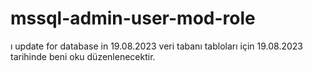# mssql-admin-user-mod-role


ı update for database in 19.08.2023
veri tabanı tabloları için 19.08.2023 tarihinde beni oku düzenlenecektir.
